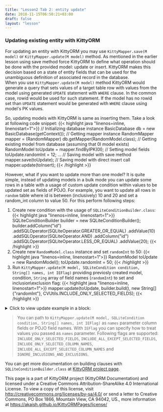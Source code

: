 ```yaml
---
title: "Lesson2 Tab 2: entity update"
date: 2018-11-15T06:50:21+03:00
draft: false
layout: "lesson"
---
```

### Updating existing entity with KittyORM
For updating an entity with KittyORM you may use `KittyMapper.save(M model)` or `KittyMapper.update(M model)` method. As mentioned in the earlier lesson using save method force KittyORM to define what operation should be done with the provided model: update or insert. KittyORM makes this decision based on a state of entity fields that can be used for the unambiguous definition of associated record in the database.  
When you use `KittyMapper.update(M model)` method KittyORM would generate a query that sets values of a target table row with values from the model using generated `UPDATE` statement with `WHERE` clause. In the common case, rowid would be used for such statement. If the model has no rowid set than `UPDATE` statement would be generated with `WHERE` clause using model's PK values.

So, updating models with KittyORM is same as inserting them. Take a look at following code snippet:
{{< highlight java "linenos=inline, linenostart=1">}}
// Initializing database instance
BasicDatabase db = new BasicDatabase(getContext());
// Getting mapper instance
RandomMapper mapper = (RandomMapper) db.getMapper(RandomModel.class);
// Getting existing model from database (assuming that 0l model exists)
RandomModel toUpdate = mapper.findByIPK(0l);
// Setting model fields
toUpdate.randomInt = 12;
...
// Saving model with save method
mapper.save(toUpdate);
// Saving model with direct insert call
mapper.update(toInsert);
{{< /highlight >}}

However, what if you want to update more than one model? It is quite simple, instead of updating models in a bulk mode you can update some rows in a table with a usage of custom update condition within values to be updated set as fields of POJO. 
For example, you want to update all rows in `random` table where id is between (inclusively) 10 and 20 and set a random_int column to value 50. For this perform following steps:

1. Create new condition with the usage of `SQLiteConditionBuilder.class`:
{{< highlight java "linenos=inline, linenostart=1">}}
SQLiteConditionBuilder builder = new SQLiteConditionBuilder();
builder.addColumn("id")
       .addSQLOperator(SQLiteOperator.GREATER_OR_EQUAL)
       .addValue(10)
       .addSQLOperator(SQLiteOperator.AND)
       .addColumn("id")
       .addSQLOperator(SQLiteOperator.LESS_OR_EQUAL)
       .addValue(20);
{{< /highlight >}}
2. Create new `RandomModel.class` instance and set `randomInt` to 50:
{{< highlight java "linenos=inline, linenostart=1">}}
RandomModel toUpdate = new RandomModel();
toUpdate.randomInt = 50;
{{< /highlight >}}
3. Run `KittyMapper.update(M model, SQLiteCondition condition, String[] names, int IEFlag)` providing previosly created model, condition, `String` array of field names (`randomInt`) to set and inclusion\exclusion flag:
{{< highlight java "linenos=inline, linenostart=1">}}
mapper.update(toUpdate, builder.build(), new String[]{"randomInt"}, CVUtils.INCLUDE_ONLY_SELECTED_FIELDS);
{{< /highlight >}}

<details> 
  <summary>Click to view update example in a block:</summary>
{{< highlight java "linenos=inline, linenostart=1">}}
// Initializing database instance
BasicDatabase db = new BasicDatabase(getContext());
// Getting mapper instance
RandomMapper mapper = (RandomMapper) db.getMapper(RandomModel.class);
// Creating condition builder instance
SQLiteConditionBuilder builder = new SQLiteConditionBuilder();
builder.addColumn("id")
       .addSQLOperator(SQLiteOperator.GREATER_OR_EQUAL)
       .addValue(10)
       .addSQLOperator(SQLiteOperator.AND)
       .addColumn("id")
       .addSQLOperator(SQLiteOperator.LESS_OR_EQUAL)
       .addValue(20);
// Creating blank model and setting it fields
RandomModel toUpdate = new RandomModel();
toUpdate.randomInt = 50;
// Updating table with custom clause and values from model
mapper.update(toUpdate, builder.build(), new String[]{"randomInt"}, CVUtils.INCLUDE_ONLY_SELECTED_FIELDS);
{{< /highlight >}}
</details>

> You can path to `KittyMapper.update(M model, SQLiteCondition condition, String[] names, int IEFlag)` as `names` parameter column fields or POJO field names. With `IEFlag` you can specify how to treat values you passed as `names` parameter. Following flags are supported: `INCLUDE_ONLY_SELECTED_FIELDS`, `INCLUDE_ALL_EXCEPT_SELECTED_FIELDS`, `INCLUDE_ONLY_SELECTED_COLUMN_NAMES`, `INCLUDE_ALL_EXCEPT_SELECTED_COLUMN_NAMES` and `IGNORE_INCLUSIONS_AND_EXCLUSIONS`.

You can get more documentation on building clauses with `SQLiteConditionBuilder.class` at [KittyORM project page](https://akaish.github.io/KittyORMPages/).

This page is a part of KittyORM project (KittyORM Documentation) and licensed under a Creative Commons Attribution-ShareAlike 4.0 International License. To view a copy of this license, visit http://creativecommons.org/licenses/by-sa/4.0/ or send a letter to Creative Commons, PO Box 1866, Mountain View, CA 94042, US., more information at https://akaish.github.io/KittyORMPages/license/
